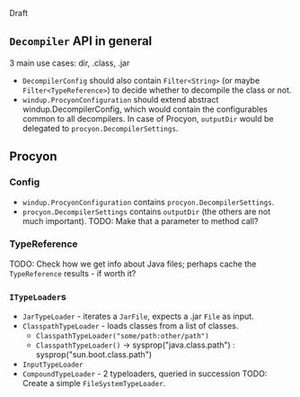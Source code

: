 Draft

## `Decompiler` API in general

3 main use cases: dir, .class, .jar

* `DecompilerConfig` should also contain `Filter<String>` (or maybe `Filter<TypeReference>`) to decide whether to decompile the class or not.
* `windup.ProcyonConfiguration` should extend abstract windup.DecompilerConfig<T>, which would contain the configurables common to all decompilers. In case of Procyon, `outputDir` would be delegated to `procyon.DecompilerSettings`.

## Procyon

### Config
* `windup.ProcyonConfiguration` contains `procyon.DecompilerSettings`.
* `procyon.DecompilerSettings` contains `outputDir` (the others are not much important). TODO: Make that a parameter to method call?

### TypeReference
TODO: Check how we get info about Java files; perhaps cache the `TypeReference` results - if worth it?


### `ITypeLoader`s

* `JarTypeLoader` - iterates a `JarFile`, expects a .jar `File` as input.
* `ClasspathTypeLoader` - loads classes from a list of classes.
    * `ClasspathTypeLoader("some/path:other/path")`
    * `ClasspathTypeLoader()` -> sysprop("java.class.path") : sysprop("sun.boot.class.path")
* `InputTypeLoader`
* `CompoundTypeLoader` - 2 typeloaders, queried in succession
TODO: Create a simple `FileSystemTypeLoader`.